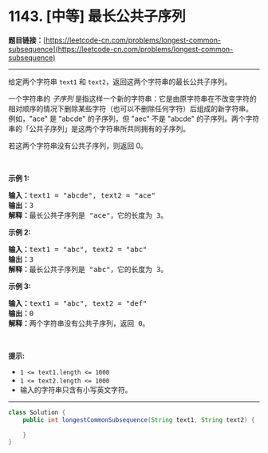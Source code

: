 # 1143. [中等] 最长公共子序列

**题目链接：**[https://leetcode-cn.com/problems/longest-common-subsequence](https://leetcode-cn.com/problems/longest-common-subsequence)

---

<div class="content__1Y2H">
 <div class="notranslate">
  <p>给定两个字符串&nbsp;<code>text1</code> 和&nbsp;<code>text2</code>，返回这两个字符串的最长公共子序列。</p> 
  <p>一个字符串的&nbsp;<em>子序列&nbsp;</em>是指这样一个新的字符串：它是由原字符串在不改变字符的相对顺序的情况下删除某些字符（也可以不删除任何字符）后组成的新字符串。<br> 例如，"ace" 是 "abcde" 的子序列，但 "aec" 不是 "abcde" 的子序列。两个字符串的「公共子序列」是这两个字符串所共同拥有的子序列。</p> 
  <p>若这两个字符串没有公共子序列，则返回 0。</p> 
  <p>&nbsp;</p> 
  <p><strong>示例 1:</strong></p> 
  <pre class="language-text"><strong>输入：</strong>text1 = "abcde", text2 = "ace" 
<strong>输出：</strong>3  
<strong>解释：</strong>最长公共子序列是 "ace"，它的长度为 3。
</pre> 
  <p><strong>示例 2:</strong></p> 
  <pre class="language-text"><strong>输入：</strong>text1 = "abc", text2 = "abc"
<strong>输出：</strong>3
<strong>解释：</strong>最长公共子序列是 "abc"，它的长度为 3。
</pre> 
  <p><strong>示例 3:</strong></p> 
  <pre class="language-text"><strong>输入：</strong>text1 = "abc", text2 = "def"
<strong>输出：</strong>0
<strong>解释：</strong>两个字符串没有公共子序列，返回 0。
</pre> 
  <p>&nbsp;</p> 
  <p><strong>提示:</strong></p> 
  <ul> 
   <li><code>1 &lt;= text1.length &lt;= 1000</code></li> 
   <li><code>1 &lt;= text2.length &lt;= 1000</code></li> 
   <li>输入的字符串只含有小写英文字符。</li> 
  </ul> 
 </div>
</div>

---

```java
class Solution {
    public int longestCommonSubsequence(String text1, String text2) {
        
    }
}
```
